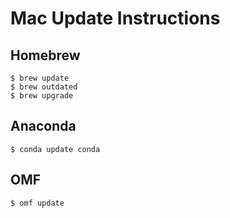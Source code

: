 # Mac Update Instructions

## Homebrew

```shell
$ brew update
$ brew outdated
$ brew upgrade
```

## Anaconda

```shell
$ conda update conda
```

## OMF

```shell
$ omf update
```